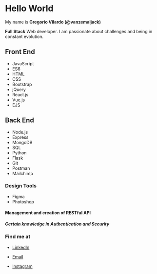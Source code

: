 # Hello World

My name is **Gregorio Vilardo (@vanzemaljack)**

**Full Stack** Web developer. I am passionate about challenges and being in constant evolution.

## Front End

* JavaScript
* ES6
* HTML
* CSS
* Bootstrap
* jQuery
* React.js
* Vue.js
* EJS

## Back End

* Node.js
* Express
* MongoDB
* SQL
* Python
* Flask
* Git
* Postman
* Mailchimp

### Design Tools

* Figma
* Photoshop

#### Management and creation of **RESTful API**

##### Certain knowledge in **Authentication and Security**

### Find me at

* [LinkedIn](https://www.linkedin.com/in/gregorio-vilardo-ab2240211/)

* [Email](gregovilardo@gmail.com)

* [Instagram](www.instagram.com/gregovilardo)


